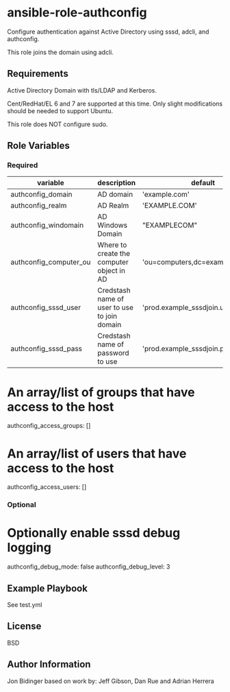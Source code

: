 ansible-role-authconfig
=========

Configure authentication against Active Directory using sssd, adcli, and authconfig.

This role joins the domain using adcli.

Requirements
------------

Active Directory Domain with tls/LDAP and Kerberos.

Cent/RedHat/EL 6 and 7 are supported at this time. Only slight modifications should
be needed to support Ubuntu.

This role does NOT configure sudo.

Role Variables
--------------

### Required

| variable | description | default
|----------|-------------|---------
| authconfig_domain | AD domain | 'example.com' |
| authconfig_realm  | AD Realm  | 'EXAMPLE.COM' |
| authconfig_windomain | AD Windows Domain | "EXAMPLECOM" |
| authconfig_computer_ou | Where to create the computer object in AD | 'ou=computers,dc=example,dc=com' |
| authconfig_sssd_user | Credstash name of user to use to join domain | 'prod.example_sssdjoin.username' |
| authconfig_sssd_pass | Credstash name of password to use | 'prod.example_sssdjoin.password' |

# An array/list of groups that have access to the host
authconfig_access_groups: []

# An array/list of users that have access to the host
authconfig_access_users: []

### Optional

# Optionally enable sssd debug logging
authconfig_debug_mode: false
authconfig_debug_level: 3


Example Playbook
----------------

See test.yml

License
-------

BSD

Author Information
------------------
Jon Bidinger based on work by:
   Jeff Gibson, Dan Rue and Adrian Herrera
